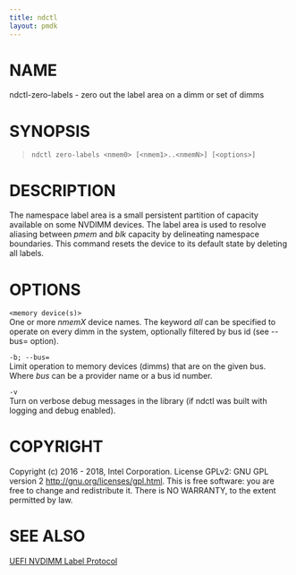 ```yaml
---
title: ndctl
layout: pmdk
---
```


NAME
====

ndctl-zero-labels - zero out the label area on a dimm or set of dimms

SYNOPSIS
========

>     ndctl zero-labels <nmem0> [<nmem1>..<nmemN>] [<options>]

DESCRIPTION
===========

The namespace label area is a small persistent partition of capacity available on some NVDIMM devices. The label area is used to resolve aliasing between *pmem* and *blk* capacity by delineating namespace boundaries. This command resets the device to its default state by deleting all labels.

OPTIONS
=======

`<memory device(s)>`  
One or more *nmemX* device names. The keyword *all* can be specified to operate on every dimm in the system, optionally filtered by bus id (see --bus= option).

`-b; --bus=`  
Limit operation to memory devices (dimms) that are on the given bus. Where *bus* can be a provider name or a bus id number.

`-v`  
Turn on verbose debug messages in the library (if ndctl was built with logging and debug enabled).

COPYRIGHT
=========

Copyright (c) 2016 - 2018, Intel Corporation. License GPLv2: GNU GPL version 2 <http://gnu.org/licenses/gpl.html>. This is free software: you are free to change and redistribute it. There is NO WARRANTY, to the extent permitted by law.

SEE ALSO
========

[UEFI NVDIMM Label Protocol](http://www.uefi.org/sites/default/files/resources/UEFI_Spec_2_7.pdf)
